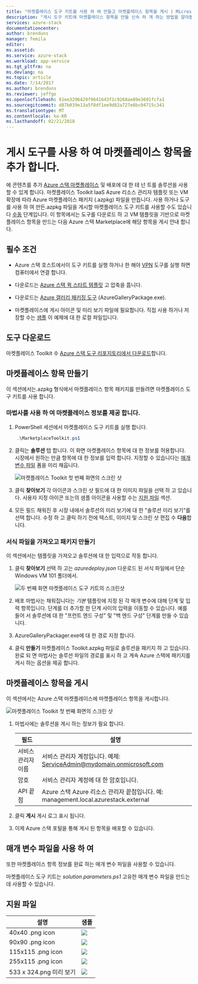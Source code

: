 ```yaml
---
title: "마켓플레이스 도구 키트를 사용 하 여 만들고 마켓플레이스 항목을 게시 | Microsoft Docs"
description: "게시 도구 키트에 마켓플레이스 항목을 만들 신속 하 게 하는 방법을 알아봅니다"
services: azure-stack
documentationcenter: 
author: brenduns
manager: femila
editor: 
ms.assetid: 
ms.service: azure-stack
ms.workload: app-service
ms.tgt_pltfrm: na
ms.devlang: na
ms.topic: article
ms.date: 7/14/2017
ms.author: brenduns
ms.reviewer: jeffgo
ms.openlocfilehash: 61ee3296429f9641643f1c9268ae89e3691fcfa1
ms.sourcegitcommit: d87b039e13a5f8df1ee9d82a727e6bc04715c341
ms.translationtype: MT
ms.contentlocale: ko-KR
ms.lasthandoff: 02/21/2018
---
```

#  <a name="add-marketplace-items-using-publishing-tool"></a>게시 도구를 사용 하 여 마켓플레이스 항목을 추가 합니다.
에 콘텐츠를 추가 [Azure 스택 마켓플레이스](azure-stack-marketplace.md) 및 배포에 대 한 테 넌 트를 솔루션을 사용할 수 있게 합니다.  마켓플레이스 Toolkit IaaS Azure 리소스 관리자 템플릿 또는 VM 확장에 따라 Azure 마켓플레이스 패키지 (.azpkg) 파일을 만듭니다.  사용 하거나 도구를 사용 하 여 만든.azpkg 파일을 게시할 마켓플레이스 도구 키트를 사용할 수도 있습니다 [수동](azure-stack-create-and-publish-marketplace-item.md) 단계입니다.  이 항목에서는 도구를 다운로드 하 고 VM 템플릿을 기반으로 마켓플레이스 항목을 만드는 다음 Azure 스택 Marketplace에 해당 항목을 게시 안내 합니다.     


## <a name="prerequisites"></a>필수 조건
 - Azure 스택 호스트에서이 도구 키트를 실행 하거나 한 해야 [VPN](azure-stack-connect-azure-stack.md#connect-to-azure-stack-with-vpn) 도구를 실행 하면 컴퓨터에서 연결 합니다.

 - 다운로드는 [Azure 스택 퀵 스타트 템플릿](https://github.com/Azure/AzureStack-QuickStart-Templates/archive/master.zip) 고 압축을 풉니다.

 - 다운로드는 [Azure 갤러리 패키징 도구](http://aka.ms/azurestackmarketplaceitem) (AzureGalleryPackage.exe). 

 - 마켓플레이스에 게시 아이콘 및 미리 보기 파일에 필요합니다.  직접 사용 하거나 저장할 수는 [샘플](azure-stack-marketplace-publisher.md#support-files) 이 예제에 대 한 로컬 파일입니다.

## <a name="download-the-tool"></a>도구 다운로드
마켓플레이스 Toolkit 수 [Azure 스택 도구 리포지토리에서 다운로드](azure-stack-powershell-download.md)합니다.


##  <a name="create-marketplace-items"></a>마켓플레이스 항목 만들기
이 섹션에서는.azpkg 형식에서 마켓플레이스 항목 패키지를 만들려면 마켓플레이스 도구 키트를 사용 합니다.  

### <a name="provide-marketplace-information-with-wizard"></a>마법사를 사용 하 여 마켓플레이스 정보를 제공 합니다.
1. PowerShell 세션에서 마켓플레이스 도구 키트를 실행 합니다.
```PowerShell
    .\MarketplaceToolkit.ps1
```

2. 클릭는 **솔루션** 탭 합니다.  이 화면 마켓플레이스 항목에 대 한 정보를 허용합니다. 시장에서 원하는 만큼 항목에 대 한 정보를 입력 합니다.  지정할 수 있습니다는 [매개 변수 파일](azure-stack-marketplace-publisher.md#use-a-parameters-file) 폼을 미리 채웁니다.  
    
    ![마켓플레이스 Toolkit 첫 번째 화면의 스크린 샷](./media/azure-stack-marketplace-publisher/image7.png)
3. 클릭 **찾아보기** 각 아이콘과 스크린 샷 필드에 대 한 이미지 파일을 선택 하 고 있습니다.  사용자 지정 아이콘 또는의 샘플 아이콘을 사용할 수는 [지원 파일](azure-stack-marketplace-publisher.md#support-files) 섹션.
4. 모든 필드 채워진 후 시장 내에서 솔루션의 미리 보기에 대 한 "솔루션 미리 보기"를 선택 합니다.  수정 하 고 클릭 하기 전에 텍스트, 이미지 및 스크린 샷 편집 수 **다음**합니다.  

### <a name="import-template-and-create-package"></a>서식 파일을 가져오고 패키지 만들기
이 섹션에서는 템플릿을 가져오고 솔루션에 대 한 입력으로 작동 합니다.

1.  클릭 **찾아보기** 선택 하 고는 *azuredeploy.json* 다운로드 된 서식 파일에서 단순 Windows VM 101 폴더에서.

    ![두 번째 화면 마켓플레이스 도구 키트의 스크린샷](./media/azure-stack-marketplace-publisher/image8.png)
2.  배포 마법사는 채워집니다는 *기본* 템플릿에 지정 된 각 매개 변수에 대해 단계 및 입력 항목입니다.  단계를 더 추가할 한 단계 사이의 입력을 이동할 수 있습니다.  예를 들어 서 솔루션에 대 한 "프런트 엔드 구성" 및 "백 엔드 구성" 단계를 만들 수 있습니다.
3.  AzureGalleryPackager.exe에 대 한 경로 지정 합니다.  
4.  클릭 **만들기** 마켓플레이스 Toolkit.azpkg 파일로 솔루션을 패키지 하 고 있습니다.  완료 되 면 마법사는 솔루션 파일의 경로를 표시 하 고 계속 Azure 스택에 패키지를 게시 하는 옵션을 제공 합니다.


## <a name="publish-marketplace-items"></a>마켓플레이스 항목을 게시
이 섹션에서는 Azure 스택 마켓플레이스에 마켓플레이스 항목을 게시합니다.

![마켓플레이스 Toolkit 첫 번째 화면의 스크린 샷](./media/azure-stack-marketplace-publisher/image9.png)

1.  마법사에는 솔루션을 게시 하는 정보가 필요 합니다.
    
    |필드|설명|
    |-----|-----|
    | 서비스 관리자 이름 | 서비스 관리자 계정입니다.  예제: ServiceAdmin@mydomain.onmicrosoft.com |
    | 암호 | 서비스 관리자 계정에 대 한 암호입니다. |
    | API 끝점 | Azure 스택 Azure 리소스 관리자 끝점입니다.  예: management.local.azurestack.external |
2.  클릭 **게시** 게시 로그 표시 됩니다.
3.  이제 Azure 스택 포털을 통해 게시 된 항목을 배포할 수 있습니다.


## <a name="use-a-parameters-file"></a>매개 변수 파일을 사용 하 여
또한 마켓플레이스 항목 정보를 완료 하는 매개 변수 파일을 사용할 수 있습니다.  

마켓플레이스 도구 키트는 *solution.parameters.ps1* 고유한 매개 변수 파일을 만드는 데 사용할 수 있습니다.


## <a name="support-files"></a>지원 파일
| 설명 | 샘플 |
| ----- | ----- |
| 40x40 .png icon | ![](./media/azure-stack-marketplace-publisher/image1.png) |
| 90x90 .png icon | ![](./media/azure-stack-marketplace-publisher/image2.png) |
| 115x115 .png icon | ![](./media/azure-stack-marketplace-publisher/image3.png) |
| 255x115 .png icon | ![](./media/azure-stack-marketplace-publisher/image4.png) |
| 533 x 324.png 미리 보기 | ![](./media/azure-stack-marketplace-publisher/image5.png) |


